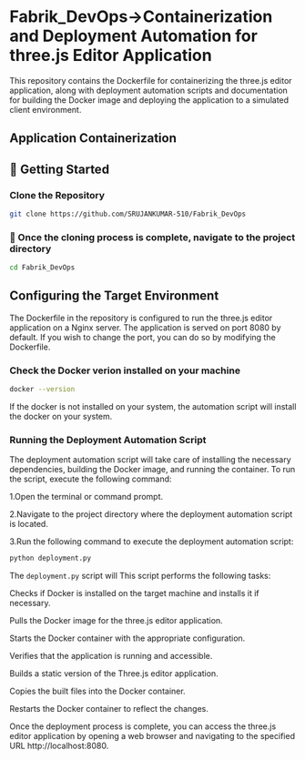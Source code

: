 # Fabrik_DevOps->Containerization and Deployment Automation for three.js Editor Application

This repository contains the Dockerfile for containerizing the three.js editor application, along with deployment automation scripts and documentation for building the Docker image and deploying the application to a simulated client environment.

## Application Containerization
## 🌱 Getting Started

### Clone the Repository
```bash
git clone https://github.com/SRUJANKUMAR-510/Fabrik_DevOps

```
### 🚀 Once the cloning process is complete, navigate to the project directory
```bash
cd Fabrik_DevOps

```
## Configuring the Target Environment

The Dockerfile in the repository is configured to run the three.js editor application on a Nginx server. The application is served on port 8080 by default. If you wish to change the port, you can do so by modifying the Dockerfile.

### Check the Docker verion installed on your machine
```bash
docker --version
```
If the docker is not installed on your system, the automation script will install the docker on your system.

### Running the Deployment Automation Script
The deployment automation script will take care of installing the necessary dependencies, building the Docker image, and running the container. To run the script, execute the following command:

1.Open the terminal or command prompt.

2.Navigate to the project directory where the deployment automation script is located.

3.Run the following command to execute the deployment automation script:

```bash
python deployment.py
```
The `deployment.py` script will This script performs the following tasks:

Checks if Docker is installed on the target machine and installs it if necessary.

Pulls the Docker image for the three.js editor application.

Starts the Docker container with the appropriate configuration.

Verifies that the application is running and accessible.

Builds a static version of the Three.js editor application.

Copies the built files into the Docker container.

Restarts the Docker container to reflect the changes.

Once the deployment process is complete, you can access the three.js editor application by opening a web browser and navigating to the specified URL http://localhost:8080.











